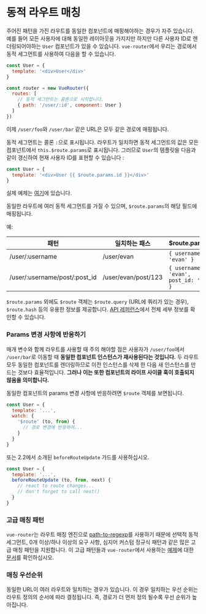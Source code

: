 # 동적 라우트 매칭

주어진 패턴을 가진 라우트를 동일한 컴포넌트에 매핑해야하는 경우가 자주 있습니다. 예를 들어 모든 사용자에 대해 동일한 레이아웃을 가지지만 하지만 다른 사용자 ID로 렌더링되어야하는 `User` 컴포넌트가 있을 수 있습니다. `vue-router`에서 우리는 경로에서 동적 세그먼트를 사용하여 다음을 할 수 있습니다.

``` js
const User = {
  template: '<div>User</div>'
}

const router = new VueRouter({
  routes: [
    // 동적 세그먼트는 콜론으로 시작합니다.
    { path: '/user/:id', component: User }
  ]
})
```

이제 `/user/foo`와 `/user/bar` 같은 URL은 모두 같은 경로에 매핑됩니다.

동적 세그먼트는 콜론 `:`으로 표시됩니다. 라우트가 일치하면 동적 세그먼트의 값은 모든 컴포넌트에서 `this.$route.params`로 표시됩니다. 그러므로 `User`의 템플릿을 다음과 같이 갱신하여 현재 사용자 ID를 표현할 수 있습니다 :

``` js
const User = {
  template: '<div>User {{ $route.params.id }}</div>'
}
```

실제 예제는 [여기](http://jsfiddle.net/yyx990803/4xfa2f19/)에 있습니다.

동일한 라우트에 여러 동적 세그먼트를 가질 수 있으며, `$route.params`의 해당 필드에 매핑됩니다.

예:

| 패턴 | 일치하는 패스 | $route.params |
|---------|------|--------|
| /user/:username | /user/evan | `{ username: 'evan' }` |
| /user/:username/post/:post_id | /user/evan/post/123 | `{ username: 'evan', post_id: '123' }` |

`$route.params` 외에도 `$route` 객체는 `$route.query` (URL에 쿼리가 있는 경우), `$route.hash` 등의 유용한 정보를 제공합니다. [API 레퍼런스](../../api/#the-route-object)에서 전체 세부 정보를 확인할 수 있습니다.

### Params 변경 사항에 반응하기

매개 변수와 함께 라우트를 사용할 때 주의 해야할 점은 사용자가 `/user/foo`에서 `/user/bar`로 이동할 때 **동일한 컴포넌트 인스턴스가 재사용된다는 것입니다.** 두 라우트 모두 동일한 컴포넌트를 렌더링하므로 이전 인스턴스를 삭제 한 다음 새 인스턴스를 만드는 것보다 효율적입니다. **그러나 이는 또한 컴포넌트의 라이프 사이클 훅이 호출되지 않음을 의미합니다.**

동일한 컴포넌트의 params 변경 사항에 반응하려면 `$route` 객체를 보면됩니다.

``` js
const User = {
  template: '...',
  watch: {
    '$route' (to, from) {
      // 경로 변경에 반응하여...
    }
  }
}
```

또는 2.2에서 소개된 `beforeRouteUpdate` 가드를 사용하십시오.
```js
const User = {
  template: '...',
  beforeRouteUpdate (to, from, next) {
    // react to route changes...
    // don't forget to call next()
  }
}
```

### 고급 매칭 패턴

`vue-router`는 라우트 매칭 엔진으로 [path-to-regexp](https://github.com/pillarjs/path-to-regexp)를 사용하기 때문에 선택적 동적 세그먼트, 0개 이상/하나 이상의 요구 사항, 심지어 커스텀 정규식 패턴과 같은 많은 고급 매칭 패턴을 지원합니다. 이 고급 패턴들과 `vue-router`에서 사용하는 [예제](https://github.com/vuejs/vue-router/blob/dev/examples/route-matching/app.js)에 대한 [문서](https://github.com/pillarjs/path-to-regexp#parameters)를 확인하십시오.

### 매칭 우선순위

동일한 URL이 여러 라우트와 일치하는 경우가 있습니다. 이 경우 일치하는 우선 순위는 라우트 정의의 순서에 따라 결정됩니다. 즉, 경로가 더 먼저 정의 될수록 우선 순위가 높아집니다.
